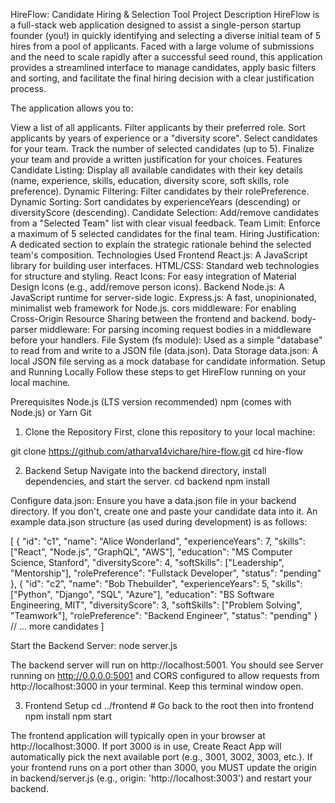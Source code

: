 HireFlow: Candidate Hiring & Selection Tool
Project Description
HireFlow is a full-stack web application designed to assist a single-person startup founder (you!) in quickly identifying and selecting a diverse initial team of 5 hires from a pool of applicants. Faced with a large volume of submissions and the need to scale rapidly after a successful seed round, this application provides a streamlined interface to manage candidates, apply basic filters and sorting, and facilitate the final hiring decision with a clear justification process.

The application allows you to:

View a list of all applicants.
Filter applicants by their preferred role.
Sort applicants by years of experience or a "diversity score".
Select candidates for your team.
Track the number of selected candidates (up to 5).
Finalize your team and provide a written justification for your choices.
Features
Candidate Listing: Display all available candidates with their key details (name, experience, skills, education, diversity score, soft skills, role preference).
Dynamic Filtering: Filter candidates by their rolePreference.
Dynamic Sorting: Sort candidates by experienceYears (descending) or diversityScore (descending).
Candidate Selection: Add/remove candidates from a "Selected Team" list with clear visual feedback.
Team Limit: Enforce a maximum of 5 selected candidates for the final team.
Hiring Justification: A dedicated section to explain the strategic rationale behind the selected team's composition.
Technologies Used
Frontend
React.js: A JavaScript library for building user interfaces.
HTML/CSS: Standard web technologies for structure and styling.
React Icons: For easy integration of Material Design Icons (e.g., add/remove person icons).
Backend
Node.js: A JavaScript runtime for server-side logic.
Express.js: A fast, unopinionated, minimalist web framework for Node.js.
cors middleware: For enabling Cross-Origin Resource Sharing between the frontend and backend.
body-parser middleware: For parsing incoming request bodies in a middleware before your handlers.
File System (fs module): Used as a simple "database" to read from and write to a JSON file (data.json).
Data Storage
data.json: A local JSON file serving as a mock database for candidate information.
Setup and Running Locally
Follow these steps to get HireFlow running on your local machine.

Prerequisites
Node.js (LTS version recommended)
npm (comes with Node.js) or Yarn
Git



1. Clone the Repository
First, clone this repository to your local machine:

git clone https://github.com/atharva14vichare/hire-flow.git
cd hire-flow



2. Backend Setup
Navigate into the backend directory, install dependencies, and start the server.
cd backend
npm install


Configure data.json:
Ensure you have a data.json file in your backend directory. If you don't, create one and paste your candidate data into it. An example data.json structure (as used during development) is as follows:

[
  {
    "id": "c1",
    "name": "Alice Wonderland",
    "experienceYears": 7,
    "skills": ["React", "Node.js", "GraphQL", "AWS"],
    "education": "MS Computer Science, Stanford",
    "diversityScore": 4,
    "softSkills": ["Leadership", "Mentorship"],
    "rolePreference": "Fullstack Developer",
    "status": "pending"
  },
  {
    "id": "c2",
    "name": "Bob Thebuilder",
    "experienceYears": 5,
    "skills": ["Python", "Django", "SQL", "Azure"],
    "education": "BS Software Engineering, MIT",
    "diversityScore": 3,
    "softSkills": ["Problem Solving", "Teamwork"],
    "rolePreference": "Backend Engineer",
    "status": "pending"
  }
  // ... more candidates
]


Start the Backend Server:
node server.js

The backend server will run on http://localhost:5001. You should see Server running on http://0.0.0.0:5001 and CORS configured to allow requests from http://localhost:3000 in your terminal. Keep this terminal window open.




3. Frontend Setup
cd ../frontend # Go back to the root then into frontend
npm install
npm start

The frontend application will typically open in your browser at http://localhost:3000. If port 3000 is in use, Create React App will automatically pick the next available port (e.g., 3001, 3002, 3003, etc.). If your frontend runs on a port other than 3000, you MUST update the origin in backend/server.js (e.g., origin: 'http://localhost:3003') and restart your backend.